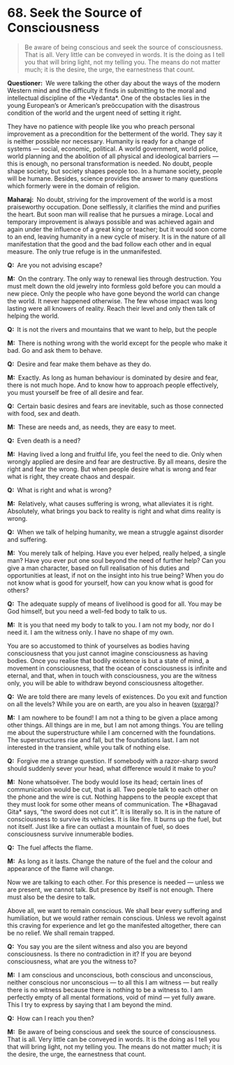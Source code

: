 # 68. Seek the Source of Consciousness

>Be aware of being conscious and seek the source of consciousness. That is all. Very little can be conveyed in words. It is the doing as I tell you that will bring light, not my telling you. The means do not matter much; it is the desire, the urge, the earnestness that count.</p>

<p><b>Questioner:</b> We were talking the other day about the ways of the modern Western mind and the difficulty it finds in submitting to the moral and intellectual discipline of the *Vedanta*. One of the obstacles lies in the young European’s or American’s preöccupation with the disastrous condition of the world and the urgent need of setting it right. 

They have no patience with people like you who preach personal improvement as a precondition for the betterment of the world. They say it is neither possible nor necessary. Humanity is ready for a change of systems — social, economic, political. A world government, world police, world planning and the abolition of all physical and ideological barriers — this is enough, no personal transformation is needed. No doubt, people shape society, but society shapes people too. In a humane society, people will be humane. Besides, science provides the answer to many questions which formerly were in the domain of religion.</p>

<p><b>Maharaj:</b> No doubt, striving for the improvement of the world is a most praiseworthy occupation. Done selflessly, it clarifies the mind and purifies the heart. But soon man will realise that he pursues a mirage. Local and temporary improvement is always possible and was achieved again and again under the influence of a great king or teacher; but it would soon come to an end, leaving humanity in a new cycle of misery. It is in the nature of all manifestation that the good and the bad follow each other and in equal measure. The only true refuge is in the unmanifested.</p>

<p><b>Q:</b> Are you not advising escape?</p>

<p><b>M:</b> On the contrary. The only way to renewal lies through destruction. You must melt down the old jewelry into formless gold before you can mould a new piece. Only the people who have gone beyond the world can change the world. It never happened otherwise. The few whose impact was long lasting were all knowers of reality. Reach their level and only then talk of helping the world.</p>

<p><b>Q:</b> It is not the rivers and mountains that we want to help, but the people</p>

<p><b>M:</b> There is nothing wrong with the world except for the people who make it bad. Go and ask them to behave.</p>

<p><b>Q:</b> Desire and fear make them behave as they do.</p>

<p><b>M:</b> Exactly. As long as human behaviour is dominated by desire and fear, there is not much hope. And to know how to approach people effectively, you must yourself be free of all desire and fear.</p>

<p><b>Q:</b> Certain basic desires and fears are inevitable, such as those connected with food, sex and death.</p>

<p><b>M:</b> These are needs and, as needs, they are easy to meet.</p>

<p><b>Q:</b> Even death is a need?</p>

<p><b>M:</b> Having lived a long and fruitful life, you feel the need to die. Only when wrongly applied are desire and fear are destructive. By all means, desire the right and fear the wrong. But when people desire what is wrong and fear what is right, they create chaos and despair.</p>

<p><b>Q:</b> What is right and what is wrong?</p>

<p><b>M:</b> Relatively, what causes suffering is wrong, what alleviates it is right. Absolutely, what brings you back to reality is right and what dims reality is wrong.</p>

<p><b>Q:</b> When we talk of helping humanity, we mean a struggle against disorder and suffering.</p>

<p><b>M:</b> You merely talk of helping. Have you ever helped, really helped, a single man? Have you ever put one soul beyond the need of further help? Can you give a man character, based on full realisation of his duties and opportunities at least, if not on the insight into his true being? When you do not know what is good for yourself, how can you know what is good for others?</p>

<p><b>Q:</b> The adequate supply of means of livelihood is good for all. You may be God himself, but you need a well-fed body to talk to us.</p>

<p><b>M:</b> It is you that need my body to talk to you. I am not my body, nor do I need it. I am the witness only. I have no shape of my own. 

You are so accustomed to think of yourselves as bodies having consciousness that you just cannot imagine consciousness as having bodies. Once you realise that bodily existence is but a state of mind, a movement in consciousness, that the ocean of consciousness is infinite and eternal, and that, when in touch with consciousness, you are the witness only, you will be able to withdraw beyond consciousness altogether.</p>

<p><b>Q:</b> We are told there are many levels of existences. Do you exit and function on all the levels? While you are on earth, are you also in heaven (<a href="The celestial regions.">svarga</a>)?</p>

<p><b>M:</b> I am nowhere to be found! I am not a thing to be given a place among other things. All things are in me, but I am not among things. You are telling me about the superstructure while I am concerned with the foundations. The superstructures rise and fall, but the foundations last. I am not interested in the transient, while you talk of nothing else.</p>

<p><b>Q:</b> Forgive me a strange question. If somebody with a razor-sharp sword should suddenly sever your head, what difference would it make to you?</p>

<p><b>M:</b> None whatsoëver. The body would lose its head; certain lines of communication would be cut, that is all. Two people talk to each other on the phone and the wire is cut. Nothing happens to the people except that they must look for some other means of communication. The *Bhagavad Gita* says, “the sword does not cut it”. It is literally so. It is in the nature of consciousness to survive its vehicles. It is like fire. It burns up the fuel, but not itself. Just like a fire can outlast a mountain of fuel, so does consciousness survive innumerable bodies.</p>

<p><b>Q:</b> The fuel affects the flame.</p>

<p><b>M:</b> As long as it lasts. Change the nature of the fuel and the colour and appearance of the flame will change. 

Now we are talking to each other. For this presence is needed — unless we are present, we cannot talk. But presence by itself is not enough. There must also be the desire to talk. 

Above all, we want to remain conscious. We shall bear every suffering and humiliation, but we would rather remain conscious. Unless we revolt against this craving for experience and let go the manifested altogether, there can be no relief. We shall remain trapped.</p>

<p><b>Q:</b> You say you are the silent witness and also you are beyond consciousness. Is there no contradiction in it? If you are beyond consciousness, what are you the witness to?</p>

<p><b>M:</b> I am conscious and unconscious, both conscious and unconscious, neither conscious nor unconscious — to all this I am witness — but really there is no witness because there is nothing to be a witness to. I am perfectly empty of all mental formations, void of mind — yet fully aware. This I try to express by saying that I am beyond the mind.</p>

<p><b>Q:</b> How can I reach you then?</p>

<p><b>M:</b> Be aware of being conscious and seek the source of consciousness. That is all. Very little can be conveyed in words. It is the doing as I tell you that will bring light, not my telling you. The means do not matter much; it is the desire, the urge, the earnestness that count.

<script>
export default {
  props: ["slot-key"],
  mounted () {
    tippy("[data-tippy-content]", {allowHTML: true});
  }
}
</script>